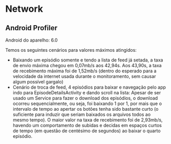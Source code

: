 # Network

## Android Profiler

Android do aparelho: 6.0

Temos os seguintes cenários para valores máximos atingidos:

+ Baixando um episódio somente e tendo a lista de feed já setada, a taxa de envio máxima chegou em 0,07mb/s aos 42,94s. Aos 43,90s, a taxa de recebimento máxima foi de 1,52mb/s (dentro do esperado para a velocidade da internet usada durante o monitoramento, sem causar algum possível gargalo)
+ Cenário de troca de feed, 4 episódios para baixar e navegação pelo app indo para EpisodeDetailsActivity e dando scroll na lista: Apesar de ser usado um Service para fazer o download dos episódios, o download ocorreu sequencialmente, ou seja, foi baixando 1 por 1, por mais que o intervalo de tempo ao apertar os botões tenha sido bastante curto (o suficiente para induzir que seriam baixados os arquivos todos ao mesmo tempo). O maior valor na taxa de recebimento foi de 2,93mb/s, havendo um comportamento de subidas e decidas em espaços curtos de tempo (em questão de centésimo de segundos) ao baixar o quarto episódio. 